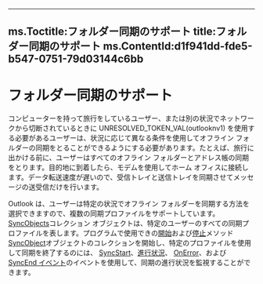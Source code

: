 

---
ms.Toctitle:フォルダー同期のサポート
title:フォルダー同期のサポート
ms.ContentId:d1f941dd-fde5-b547-0751-79d03144c6bb
---
# フォルダー同期のサポート




コンピューターを持って旅行をしているユーザー、または別の状況でネットワークから切断されているときに UNRESOLVED_TOKEN_VAL(outlooknv1) を使用する必要があるユーザーは、状況に応じて異なる条件を使用してオフライン フォルダーの同期をとることができるようにする必要があります。たとえば、旅行に出かける前に、ユーザーはすべてのオフライン フォルダーとアドレス帳の同期をとります。目的地に到着したら、モデムを使用してホーム オフィスに接続します。データ転送速度が遅いので、受信トレイと送信トレイを同期させてメッセージの送受信だけを行います。



Outlook は、ユーザーは特定の状況でオフライン フォルダーを同期する方法を選択できますので、複数の同期プロファイルをサポートしています。[SyncObjects](88e59f63-d834-b174-bbda-0af0cf2d0520)コレクション オブジェクトは、特定のユーザーのすべての同期プロファイルを表します。プログラムで使用できの[開始](3e826228-b8a4-42df-1757-3248acd26a2b)および[停止](ce74230f-6da7-953e-5a70-157900f4e84d)メソッド[SyncObject](099865b6-767f-8022-6839-875624f284f7)オブジェクトのコレクションを開始し、特定のプロファイルを使用して同期を終了するのには、 [SyncStart](225367bc-3bff-cea0-3e8c-71a30256f45d)、[進行状況](605c0243-45c1-94d9-8356-b31bb1d0d3e1)、 [OnError](1faa9708-959c-735b-b6ba-5a78e5fb2690)、および[SyncEnd イベント](6e36b438-bbd3-4810-f072-7b669c308bc6.md)のイベントを使用して、同期の進行状況を監視することができます。


